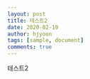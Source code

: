 ```yaml
---
layout: post
title: 테스트2
date: 2020-02-19
author: hjyoon
tags: [sample, document]
comments: true
---
```


테스트2